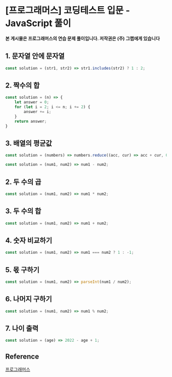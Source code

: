 # [프로그래머스] 코딩테스트 입문 - JavaScript 풀이

**본 게시물은 프로그래머스의 연습 문제 풀이입니다. 저작권은 (주) 그랩에게 있습니다**

## 1. 문자열 안에 문자열

```JavaScript
const solution = (str1, str2) => str1.includes(str2) ? 1 : 2;
```



## 2. 짝수의 합

```JavaScript
const solution = (n) => {
    let answer = 0;
    for (let i = 2; i <= n; i += 2) {
        answer += i;
    }
    return answer;
}
```



## 3. 배열의 평균값

```JavaScript
const solution = (numbers) => numbers.reduce((acc, cur) => acc + cur, 0) / numbers.length;
```





```JavaScript
const solution = (num1, num2) => num1 - num2;
```



## 2. 두 수의 곱

```JavaScript
const solution = (num1, num2) => num1 * num2;
```



## 3. 두 수의 합

```JavaScript
const solution = (num1, num2) => num1 + num2;
```



## 4. 숫자 비교하기

```JavaScript
const solution = (num1, num2) => num1 === num2 ? 1 : -1; 
```



## 5. 몫 구하기

```JavaScript
const solution = (num1, num2) => parseInt(num1 / num2);
```



## 6. 나머지 구하기

 ```JavaScript
const solution = (num1, num2) => num1 % num2;
 ```



## 7. 나이 출력

```JavaScript
const solution = (age) => 2022 - age + 1;
```





## Reference

[프로그래머스](https://programmers.co.kr)

